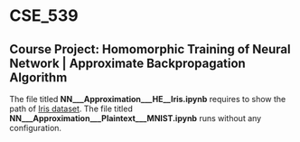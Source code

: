 # CSE_539
## Course Project: Homomorphic Training of Neural Network | Approximate Backpropagation Algorithm
The file titled **NN___Approximation___HE__Iris.ipynb** requires to show the path of [Iris dataset](https://gist.githubusercontent.com/netj/8836201/raw/6f9306ad21398ea43cba4f7d537619d0e07d5ae3/iris.csv). 
The file titled **NN___Approximation___Plaintext___MNIST.ipynb** runs without any configuration.
